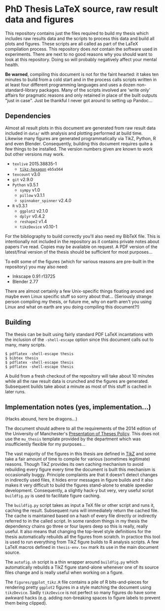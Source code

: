 PhD Thesis LaTeX source, raw result data and figures
====================================================

This repository contains just the files required to build my thesis which
includes raw results data and the scripts to process this data and build all
plots and figures. These scripts are all called as part of the LaTeX
compilation process. This repository does *not* contain the software used in
experiments. There are next to no good reasons why you should want to look at
this repository. Doing so will probably negatively affect your mental health.

**Be warned**, compiling this document is not for the faint hearted: it takes
ten minutes to build from a cold start and in the process calls scripts written
in at least four different programming languages and uses a dozen
non-standard-library packages. Many of the scripts involved are 'write only'
affairs for pragmatic reasons and only retained in place of the built outputs
"just in case". Just be thankful I never got around to setting up Pandoc...

Dependencies
------------

Almost all result plots in this document are generated from raw result data
included in `data/` with analysis and plotting performed at build time.
Likewise many figures are generated programmatically via TikZ, Python, R and
even Blender. Consequently, building this document requires quite a few things
to be installed. The version numbers given are known to work but other versions
may work.

* `texlive` 2015.38835-1
  * [`tikz-hexagon`](https://github.com/mossblaser/tikz-hexagon) `eb5a564`
* `texcount` v3.0
* `git` v2.9.0
* `Python` v3.5.1
  * `sympy` v1.0
  * `pillow` v3.1.1
  * `spinnaker_spinner` v2.4.0
* `R` v3.3.1
  * `ggplot2` v2.1.0
  * `dplyr` v0.4.2
  * `reshape2` v1.4
  * `tikzDevice` v0.10-1

For the bibliography to build correctly you'll also need my BibTeX file. This
is intentionally not included in the repository as it contains private notes
about papers I've read. Copies may be available on request. A PDF version of
the latest/final version of the thesis should be sufficient for most
purposes...

To edit some of the figures (which for various reasons are pre-built in the
repository) you may also need:

* Inkscape 0.91 r13725
* Blender 2.77

There are almost certainly a few Unix-specific things floating around and maybe
even Linux specific stuff so sorry about that... (Seriously strange person
compiling my thesis, or future me, why on earth aren't you using Linux and what
on earth are you doing compiling this document?!)

Building
--------

The thesis can be built using fairly standard PDF LaTeX incantations with the
inclusion of the `-shell-escape` option since this document calls out to many,
many scripts.

    $ pdflatex -shell-escape thesis
    $ bibtex thesis
    $ pdflatex -shell-escape thesis
    $ pdflatex -shell-escape thesis

A build from a fresh checkout of the repository will take about 10 minutes
while all the raw result data is crunched and the figures are generated.
Subsequent builds take about a minute as most of this stuff is cached in later
runs.

Implementation notes (yes, implementation...)
---------------------------------------------

(Hacks abound, here be dragons...)

The document should adhere to all the requirements of the 2014 edition of the
University of Manchester's [Presentation of Theses
Policy](http://documents.manchester.ac.uk/display.aspx?DocID=7420). This does
not use the `mu_thesis` template provided by the department which was
insufficiently flexible for my purposes...

The vast majority of the figures in this thesis are defined in
[TikZ](https://en.wikipedia.org/wiki/PGF/TikZ) and some take a fair amount of
time to compile for various (sometimes legitimate) reasons. Though TikZ
provides its own caching mechanism to avoid rebuilding every figure every time
the document is built this mechanism is occasionally buggy. Principle
complaints are that it doesn't detect changes in indirectly used files, it
hides error messages in figure builds and it also makes it very difficult to
build the figures stand-alone to enable speedier development. Consequently, a
slightly hack-y but very, very useful script `buildfig.py` is used to
facilitate figure caching.

The `buildfig.py` script takes as input a TeX file or other script and runs it,
caching the result. Subsequent runs will immediately return the cached file.
The cache is maintained based on a hash of every file directly or indirectly
referred to in the called script. In some random things in my thesis the
dependency chains go three or four layers deep so this is really, really
useful. It also means that changing the top-level style definitions for the
thesis automatically rebuilds all the figures from scratch. In practice this
tool is used to run everything from TikZ figure builds to R analysis scripts. A
few LaTeX macros defined in `thesis-env.tex` mark its use in the main document
source.

The `autofig.sh` script is a thin wrapper around `buildfig.py` which
automatically rebuilds a TikZ figure stand-alone whenever one of its source
files change and is really useful when working on a figure.

The `figures/ggplot_tikz.R` file contains a pile of R bits-and-pieces for
rendering pretty `ggplot2` figures in a style matching the document using
`tikzDevice`.  Sadly `tikzDevice` is not perfect so many figures do have some
awkward hacks (e.g. adding non-breaking spaces to figure labels to prevent them
being clipped).
